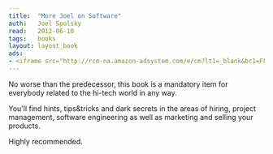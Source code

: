 ```yaml
---
title:	"More Joel on Software"
auth:	Joel Spolsky
read:	2012-06-10
tags:	books
layout: layout_book
ads:
- <iframe src="http://rcm-na.amazon-adsystem.com/e/cm?lt1=_blank&bc1=FFFFFF&IS2=1&npa=1&bg1=FFFFFF&fc1=000000&lc1=FF0000&t=wkoszek-20&o=1&p=8&l=as4&m=amazon&f=ifr&ref=ss_til&asins=B002KE5SLU" style="width:120px;height:240px;" scrolling="no" marginwidth="0" marginheight="0" frameborder="0"></iframe>
---
```

No worse than the predecessor, this book is a mandatory item for everybody
related to the hi-tech world in any way.

You'll find hints, tips&tricks and dark secrets in the areas of hiring,
project management, software engineering as well as marketing and selling
your products.

Highly recommended.
